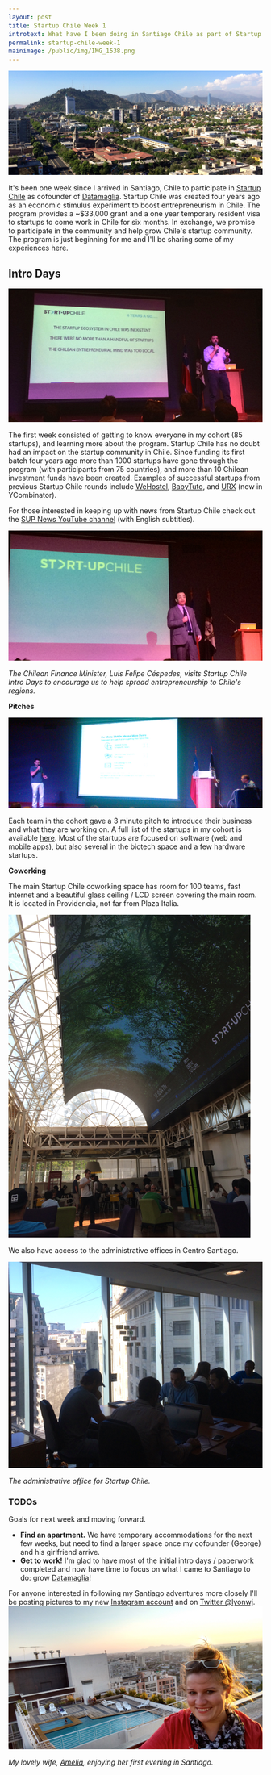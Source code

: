 ```yaml
---
layout: post
title: Startup Chile Week 1
introtext: What have I been doing in Santiago Chile as part of Startup Chile? I share some of my experiences from Startup Chile Generation 11.
permalink: startup-chile-week-1
mainimage: /public/img/IMG_1538.png
---
```



![Santiago, Chile](/public/img/IMG_1538.png)

It's been one week since I arrived in Santiago, Chile to participate in [Startup Chile](http://www.startupchile.org/) as cofounder of [Datamaglia](http://www.datamaglia.com/). Startup Chile was created four years ago as an economic stimulus experiment to boost entrepreneurism in Chile. The program provides a ~$33,000 grant and a one year temporary resident visa to startups to come work in Chile for six months. In exchange, we promise to participate in the community and help grow Chile's startup community. The program is just beginning for me and I'll be sharing some of my experiences here.

## Intro Days

![intro days](/public/img/IMG_1557.png)

The first week consisted of getting to know everyone in my cohort (85 startups), and learning more about the program. Startup Chile has no doubt had an impact on the startup community in Chile. Since funding its first batch four years ago more than 1000 startups have gone through the program (with participants from 75 countries), and more than 10 Chilean investment funds have been created. Examples of successful startups from previous Startup Chile rounds include [WeHostel](http://www.crunchbase.com/organization/wehostels), [BabyTuto](http://www.babytuto.com/), and [URX](http://urx.com/) (now in YCombinator).

For those interested in keeping up with news from Startup Chile check out the [SUP News YouTube channel](https://www.youtube.com/user/startupchile/videos) (with English subtitles).

![Finance Minister](/public/img/IMG_1563.png)

*The Chilean Finance Minister, Luis Felipe Céspedes, visits Startup Chile Intro Days to encourage us to help spread entrepreneurship to Chile's regions.*

**Pitches**

![pitch](/public/img/2014-11-18-10-57-03-1.png)

Each team in the cohort gave a 3 minute pitch to introduce their business and what they are working on. A full list of the startups in my cohort is available [here](http://www.startupchile.org/here-are-the-100-startups-chosen-to-be-part-of-start-up-chile-gen-11/). Most of the startups are focused on software (web and mobile apps), but also several in the biotech space and a few hardware startups.

**Coworking**

The main Startup Chile coworking space has room for 100 teams, fast internet and a beautiful glass ceiling / LCD screen covering the main room. It is located in Providencia, not far from Plaza Italia.

![](/public/img/IMG_1552.png)

We also have access to the administrative offices in Centro Santiago.

![](/public/img/2014-11-10-08-48-42.png)

*The administrative office for Startup Chile.*

### TODOs

Goals for next week and moving forward.

* **Find an apartment.** We have temporary accommodations for the next few weeks, but need to find a larger space once my cofounder (George) and his girlfriend arrive.
* **Get to work!** I'm glad to have most of the initial intro days / paperwork completed and now have time to focus on what I came to Santiago to do: grow [Datamaglia](http://datamaglia.com)!

For anyone interested in following my Santiago adventures more closely I'll be posting pictures to my new [Instagram account](http://instagram.com/johnymontana) and on [Twitter @lyonwj](https://twitter.com/lyonwj).
![](/public/img/2014-11-15-20-01-44.png)

*My lovely wife, [Amelia](http://lyonaround.in), enjoying her first evening in Santiago.*

<meta name="twitter:card" content="summary_large_image">
<meta name="twitter:site" content="@lyonwj">
<meta name="twitter:title" content="Startup Chile Week 1">
<meta name="twitter:description" content="It's been one week since I arrived in Santiago, Chile to participate in Startup Chile as cofounder of Datamaglia...">
<meta name="twitter:creator" content="@lyonwj">
<meta name="twitter:image:src" content="http://lyonwj.com/content/images/2014/11/IMG_1538.png">
<meta name="twitter:domain" content="lyonwj.com">
